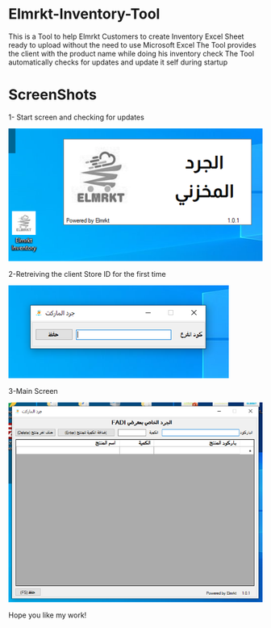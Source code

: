 # Elmrkt-Inventory-Tool
This is a Tool to help Elmrkt Customers to create Inventory Excel Sheet ready to upload without the need to use Microsoft Excel
The Tool provides the client with the product name while doing his inventory check
The Tool automatically checks for updates and update it self during startup

# ScreenShots
1- Start screen and checking for updates

![alt text](imgs/1.png)

2-Retreiving the client Store ID for the first time

![alt text](imgs/2.png)

3-Main Screen

![alt text](imgs/3.png)

Hope you like my work!
